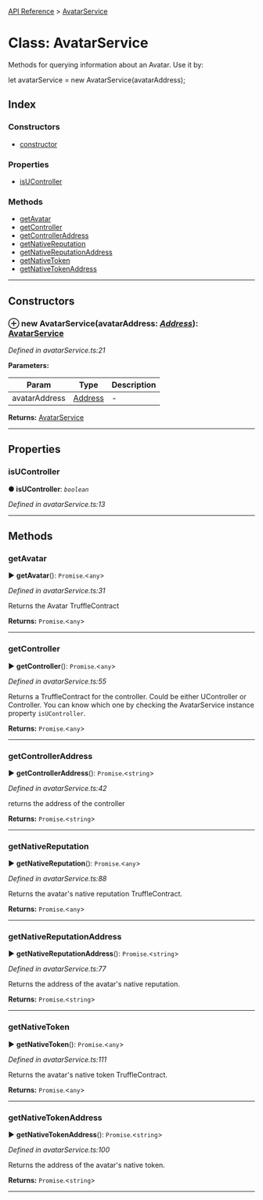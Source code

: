 [API Reference](../README.md) > [AvatarService](../classes/AvatarService.md)



# Class: AvatarService


Methods for querying information about an Avatar. Use it by:

let avatarService = new AvatarService(avatarAddress);

## Index

### Constructors

* [constructor](AvatarService.md#constructor)


### Properties

* [isUController](AvatarService.md#isUController)


### Methods

* [getAvatar](AvatarService.md#getAvatar)
* [getController](AvatarService.md#getController)
* [getControllerAddress](AvatarService.md#getControllerAddress)
* [getNativeReputation](AvatarService.md#getNativeReputation)
* [getNativeReputationAddress](AvatarService.md#getNativeReputationAddress)
* [getNativeToken](AvatarService.md#getNativeToken)
* [getNativeTokenAddress](AvatarService.md#getNativeTokenAddress)



---
## Constructors
<a id="constructor"></a>


### ⊕ **new AvatarService**(avatarAddress: *[Address](../#Address)*): [AvatarService](AvatarService.md)


*Defined in avatarService.ts:21*



**Parameters:**

| Param | Type | Description |
| ------ | ------ | ------ |
| avatarAddress | [Address](../#Address)   |  - |





**Returns:** [AvatarService](AvatarService.md)

---


## Properties
<a id="isUController"></a>

###  isUController

**●  isUController**:  *`boolean`* 

*Defined in avatarService.ts:13*





___


## Methods
<a id="getAvatar"></a>

###  getAvatar

► **getAvatar**(): `Promise`.<`any`>



*Defined in avatarService.ts:31*



Returns the Avatar TruffleContract




**Returns:** `Promise`.<`any`>





___

<a id="getController"></a>

###  getController

► **getController**(): `Promise`.<`any`>



*Defined in avatarService.ts:55*



Returns a TruffleContract for the controller. Could be either UController or Controller. You can know which one by checking the AvatarService instance property `isUController`.




**Returns:** `Promise`.<`any`>





___

<a id="getControllerAddress"></a>

###  getControllerAddress

► **getControllerAddress**(): `Promise`.<`string`>



*Defined in avatarService.ts:42*



returns the address of the controller




**Returns:** `Promise`.<`string`>





___

<a id="getNativeReputation"></a>

###  getNativeReputation

► **getNativeReputation**(): `Promise`.<`any`>



*Defined in avatarService.ts:88*



Returns the avatar's native reputation TruffleContract.




**Returns:** `Promise`.<`any`>





___

<a id="getNativeReputationAddress"></a>

###  getNativeReputationAddress

► **getNativeReputationAddress**(): `Promise`.<`string`>



*Defined in avatarService.ts:77*



Returns the address of the avatar's native reputation.




**Returns:** `Promise`.<`string`>





___

<a id="getNativeToken"></a>

###  getNativeToken

► **getNativeToken**(): `Promise`.<`any`>



*Defined in avatarService.ts:111*



Returns the avatar's native token TruffleContract.




**Returns:** `Promise`.<`any`>





___

<a id="getNativeTokenAddress"></a>

###  getNativeTokenAddress

► **getNativeTokenAddress**(): `Promise`.<`string`>



*Defined in avatarService.ts:100*



Returns the address of the avatar's native token.




**Returns:** `Promise`.<`string`>





___


